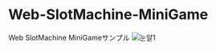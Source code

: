 # Web-SlotMachine-MiniGame
Web SlotMachine MiniGameサンプル
![눈알1](https://github.com/yunwhanlee/Web-SlotMachine-MiniGame/assets/71131615/89a6b7b5-a0d1-4431-bc4a-b95f872328ce)
